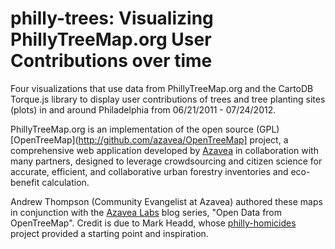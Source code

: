 philly-trees: Visualizing PhillyTreeMap.org User Contributions over time
============

Four visualizations that use data from PhillyTreeMap.org and the CartoDB Torque.js library to display user contributions of trees and tree planting sites (plots) in and around Philadelphia from 06/21/2011 - 07/24/2012.

PhillyTreeMap.org is an implementation of the open source (GPL) [OpenTreeMap](http://github.com/azavea/OpenTreeMap] project, a comprehensive web application developed by [Azavea](http://www.azavea.com/) in collaboration with many partners, designed to leverage crowdsourcing and citizen science for accurate, efficient, and collaborative urban forestry inventories and eco-benefit calculation.

Andrew Thompson (Community Evangelist at Azavea) authored these maps in conjunction with the [Azavea Labs](http://www.azavea.com/blogs/labs/) blog series, "Open Data from OpenTreeMap". Credit is due to Mark Headd, whose [philly-homicides](http://github.com/mheadd/philly-homicides/) project provided a starting point and inspiration.
